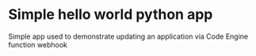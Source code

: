 # Simple hello world python app

Simple app used to demonstrate updating an application via Code Engine function webhook
